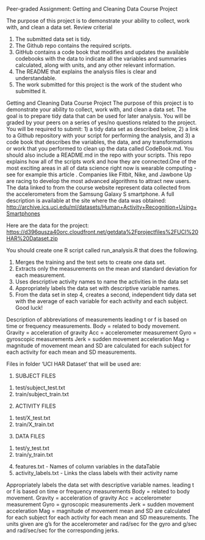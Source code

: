 Peer-graded Assignment: Getting and Cleaning Data Course Project

The purpose of this project is to demonstrate your ability to collect, work with, and clean a data set.
Review criterial
1. The submitted data set is tidy.
2. The Github repo contains the required scripts.
3. GitHub contains a code book that modifies and updates the available codebooks with the data to indicate all the variables 
and summaries calculated, along with units, and any other relevant information.
4. The README that explains the analysis files is clear and understandable.
5. The work submitted for this project is the work of the student who submitted it.

Getting and Cleaning Data Course Project
The purpose of this project is to demonstrate your ability to collect, work with, and clean a data set. The goal is to prepare 
tidy data that can be used for later analysis. You will be graded by your peers on a series of yes/no questions related to the 
project. You will be required to submit: 1) a tidy data set as described below, 2) a link to a Github repository with your 
script for performing the analysis, and 3) a code book that describes the variables, the data, and any transformations or work 
that you performed to clean up the data called CodeBook.md. You should also include a README.md in the repo with your scripts. 
This repo explains how all of the scripts work and how they are connected.One of the most exciting areas in all of data science
right now is wearable computing - see for example this article . Companies like Fitbit, Nike, and Jawbone Up are racing to 
develop the most advanced algorithms to attract new users. The data linked to from the course website represent data collected 
from the accelerometers from the Samsung Galaxy S smartphone. A full description is available at the site where the data was 
obtained:
http://archive.ics.uci.edu/ml/datasets/Human+Activity+Recognition+Using+Smartphones

Here are the data for the project:
https://d396qusza40orc.cloudfront.net/getdata%2Fprojectfiles%2FUCI%20HAR%20Dataset.zip

You should create one R script called run_analysis.R that does the following.

1. Merges the training and the test sets to create one data set.
2. Extracts only the measurements on the mean and standard deviation for each measurement.
3. Uses descriptive activity names to name the activities in the data set
4. Appropriately labels the data set with descriptive variable names.
5. From the data set in step 4, creates a second, independent tidy data set with the average of each variable for each activity and each subject.
Good luck!

Description of abbreviations of measurements
leading t or f is based on time or frequency measurements.
Body = related to body movement.
Gravity = acceleration of gravity
Acc = accelerometer measurement
Gyro = gyroscopic measurements
Jerk = sudden movement acceleration
Mag = magnitude of movement
mean and SD are calculated for each subject for each activity for each mean and SD measurements.

Files in folder ‘UCI HAR Dataset’ that will be used are:
1. SUBJECT FILES
1) test/subject_test.txt
2) train/subject_train.txt
2. ACTIVITY FILES
1) test/X_test.txt
2) train/X_train.txt
3. DATA FILES
1) test/y_test.txt
2) train/y_train.txt
4. features.txt - Names of column variables in the dataTable
5. activity_labels.txt - Links the class labels with their activity name

Appropriately labels the data set with descriptive variable names.
leading t or f is based on time or frequency measurements
Body = related to body movement.
Gravity = acceleration of gravity
Acc = accelerometer measurement
Gyro = gyroscopic measurements
Jerk = sudden movement acceleration
Mag = magnitude of movement
mean and SD are calculated for each subject for each activity for each mean and SD measurements. The units given are g’s for the accelerometer and rad/sec for the gyro and g/sec and rad/sec/sec for the corresponding jerks.



